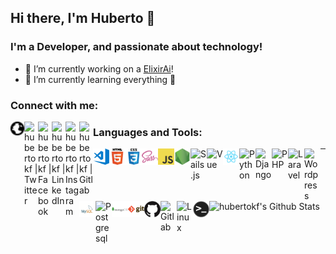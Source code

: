[website]: https://hubertokf.com
[elixirai]: https://elixirai.com.br/
[twitter]: https://twitter.com/hubertok
[facebook]: https://www.facebook.com/hubertok
[youtube]: https://youtube.com/codeSTACKr
[instagram]: https://www.instagram.com/hubertokf
[linkedin]: https://linkedin.com/in/hubertokf
[gitlab]: https://gitlab.com/hubertokf

## Hi there, I'm Huberto 👋

### I'm a Developer, and passionate about technology!
- 🔭 I’m currently working on a [ElixirAi][elixirai]!
- 🌱 I’m currently learning everything 🤣
<!-- - 👯 I’m looking to collaborate with other content creators
- 🥅 2020 Goals: Contribute more to Open Source projects
- ⚡ Fun fact: I love to draw and play guitar / drums-->

### Connect with me:

[<img align="left" alt="hubertokf.com" width="22px" src="https://raw.githubusercontent.com/iconic/open-iconic/master/svg/globe.svg" />][website]
[<img align="left" alt="hubertokf | Twitter" width="22px" src="https://cdn.jsdelivr.net/npm/simple-icons@v3/icons/twitter.svg" />][twitter]
[<img align="left" alt="hubertokf | Facebook" width="22px" src="https://cdn.jsdelivr.net/npm/simple-icons@v3/icons/facebook.svg" />][facebook]
[<img align="left" alt="hubertokf | LinkedIn" width="22px" src="https://cdn.jsdelivr.net/npm/simple-icons@v3/icons/linkedin.svg" />][linkedin]
[<img align="left" alt="hubertokf | Instagram" width="22px" src="https://cdn.jsdelivr.net/npm/simple-icons@v3/icons/instagram.svg" />][instagram]
[<img align="left" alt="hubertokf | Gitlab" width="22px" src="https://cdn.jsdelivr.net/npm/simple-icons@v3/icons/gitlab.svg" />][gitlab]

### Languages and Tools:

<p>
<img align="left" alt="Visual Studio Code" width="26px" src="https://raw.githubusercontent.com/github/explore/80688e429a7d4ef2fca1e82350fe8e3517d3494d/topics/visual-studio-code/visual-studio-code.png" />
</p>


<p>
<img align="left" alt="HTML5" width="26px" src="https://raw.githubusercontent.com/github/explore/80688e429a7d4ef2fca1e82350fe8e3517d3494d/topics/html/html.png" /><img align="left" alt="CSS3" width="26px" src="https://raw.githubusercontent.com/github/explore/80688e429a7d4ef2fca1e82350fe8e3517d3494d/topics/css/css.png" />
<img align="left" alt="Sass" width="26px" src="https://raw.githubusercontent.com/github/explore/80688e429a7d4ef2fca1e82350fe8e3517d3494d/topics/sass/sass.png" />
</p>


<p>
<img align="left" alt="JavaScript" width="26px" src="https://raw.githubusercontent.com/github/explore/80688e429a7d4ef2fca1e82350fe8e3517d3494d/topics/javascript/javascript.png" />
<img align="left" alt="Node.js" width="26px" src="https://raw.githubusercontent.com/github/explore/80688e429a7d4ef2fca1e82350fe8e3517d3494d/topics/nodejs/nodejs.png" />
<img align="left" alt="Sails.js" width="26px" src="https://cdn.worldvectorlogo.com/logos/sails.svg" />
<img align="left" alt="Vue" width="26px" src="https://cdn.worldvectorlogo.com/logos/vue-9.svg" />
<img align="left" alt="React" width="26px" src="https://raw.githubusercontent.com/github/explore/80688e429a7d4ef2fca1e82350fe8e3517d3494d/topics/react/react.png" />
</p>

<p>
<img align="left" alt="Python" width="26px" src="https://cdn.worldvectorlogo.com/logos/python-5.svg" />
<img align="left" alt="Django" width="26px" src="https://cdn.worldvectorlogo.com/logos/django.svg" />
</p>
<p>
<img align="left" alt="PHP" width="26px" src="https://cdn.worldvectorlogo.com/logos/php-1.svg" />
<img align="left" alt="Laravel" width="26px" src="https://cdn.worldvectorlogo.com/logos/laravel-1.svg" />
<img align="left" alt="Wordpress" width="26px" src="https://cdn.worldvectorlogo.com/logos/wordpress-blue.svg" />
</p>

<p>
<!-- <img align="left" alt="SQL" width="26px" src="https://raw.githubusercontent.com/github/explore/80688e429a7d4ef2fca1e82350fe8e3517d3494d/topics/sql/sql.png" /> -->
<img align="left" alt="MySQL" width="26px" src="https://raw.githubusercontent.com/github/explore/80688e429a7d4ef2fca1e82350fe8e3517d3494d/topics/mysql/mysql.png" />
<img align="left" alt="Postgresql" width="26px" src="https://cdn.worldvectorlogo.com/logos/postgresql.svg" />
<img align="left" alt="MongoDB" width="26px" src="https://raw.githubusercontent.com/github/explore/80688e429a7d4ef2fca1e82350fe8e3517d3494d/topics/mongodb/mongodb.png" />
</p>

<p>
<img align="left" alt="Git" width="26px" src="https://raw.githubusercontent.com/github/explore/80688e429a7d4ef2fca1e82350fe8e3517d3494d/topics/git/git.png" />
<img align="left" alt="GitHub" width="26px" src="https://raw.githubusercontent.com/github/explore/78df643247d429f6cc873026c0622819ad797942/topics/github/github.png" />
<img align="left" alt="Gitlab" width="26px" src="https://cdn.worldvectorlogo.com/logos/gitlab.svg" />
</p>

<p>
<img align="left" alt="Linux" width="26px" src="https://cdn.worldvectorlogo.com/logos/linux-tux.svg" />
<img align="left" alt="Terminal" width="26px" src="https://raw.githubusercontent.com/github/explore/80688e429a7d4ef2fca1e82350fe8e3517d3494d/topics/terminal/terminal.png" />
</p>
<p>

---

<img align="left" alt="hubertokf's Github Stats" src="https://github-readme-stats.vercel.app/api?username=hubertokf&show_icons=true&hide_border=true" />


<!--
**hubertokf/hubertokf** is a ✨ _special_ ✨ repository because its `README.md` (this file) appears on your GitHub profile.

Here are some ideas to get you started:

- 🔭 I’m currently working on ...
- 🌱 I’m currently learning ...
- 👯 I’m looking to collaborate on ...
- 🤔 I’m looking for help with ...
- 💬 Ask me about ...
- 📫 How to reach me: ...
- 😄 Pronouns: ...
- ⚡ Fun fact: ...
-->
